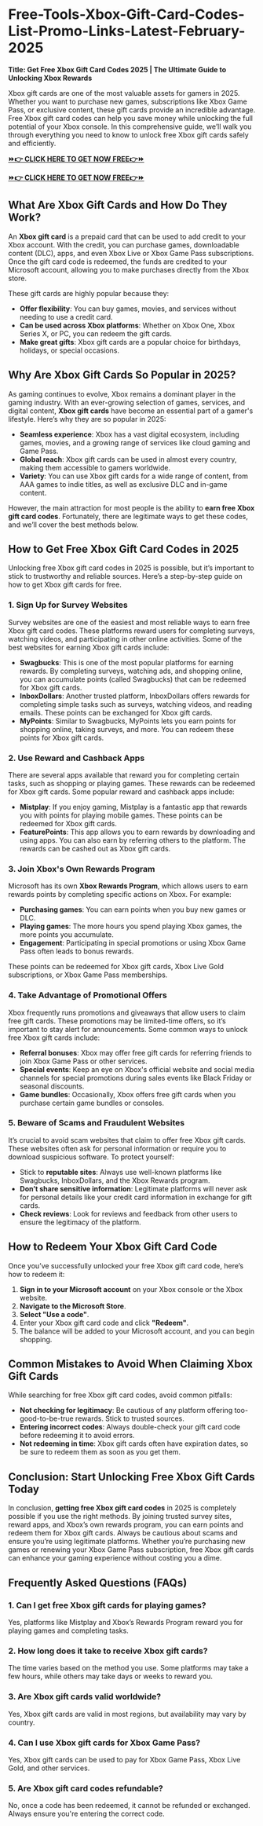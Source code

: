# Free-Tools-Xbox-Gift-Card-Codes-List-Promo-Links-Latest-February-2025
**Title: Get Free Xbox Gift Card Codes 2025 | The Ultimate Guide to Unlocking Xbox Rewards**

Xbox gift cards are one of the most valuable assets for gamers in 2025. Whether you want to purchase new games, subscriptions like Xbox Game Pass, or exclusive content, these gift cards provide an incredible advantage. Free Xbox gift card codes can help you save money while unlocking the full potential of your Xbox console. In this comprehensive guide, we’ll walk you through everything you need to know to unlock free Xbox gift cards safely and efficiently.

**[⏩👉 CLICK HERE TO GET NOW FREE👉⏩](https://jahanhubspot.com/xboxgiftcard/)**

**[⏩👉 CLICK HERE TO GET NOW FREE👉⏩](https://jahanhubspot.com/xboxgiftcard/)**

## **What Are Xbox Gift Cards and How Do They Work?**

An **Xbox gift card** is a prepaid card that can be used to add credit to your Xbox account. With the credit, you can purchase games, downloadable content (DLC), apps, and even Xbox Live or Xbox Game Pass subscriptions. Once the gift card code is redeemed, the funds are credited to your Microsoft account, allowing you to make purchases directly from the Xbox store.

These gift cards are highly popular because they:
- **Offer flexibility**: You can buy games, movies, and services without needing to use a credit card.
- **Can be used across Xbox platforms**: Whether on Xbox One, Xbox Series X, or PC, you can redeem the gift cards.
- **Make great gifts**: Xbox gift cards are a popular choice for birthdays, holidays, or special occasions.

## **Why Are Xbox Gift Cards So Popular in 2025?**

As gaming continues to evolve, Xbox remains a dominant player in the gaming industry. With an ever-growing selection of games, services, and digital content, **Xbox gift cards** have become an essential part of a gamer's lifestyle. Here’s why they are so popular in 2025:
- **Seamless experience**: Xbox has a vast digital ecosystem, including games, movies, and a growing range of services like cloud gaming and Game Pass.
- **Global reach**: Xbox gift cards can be used in almost every country, making them accessible to gamers worldwide.
- **Variety**: You can use Xbox gift cards for a wide range of content, from AAA games to indie titles, as well as exclusive DLC and in-game content.

However, the main attraction for most people is the ability to **earn free Xbox gift card codes**. Fortunately, there are legitimate ways to get these codes, and we’ll cover the best methods below.

## **How to Get Free Xbox Gift Card Codes in 2025**

Unlocking free Xbox gift card codes in 2025 is possible, but it’s important to stick to trustworthy and reliable sources. Here’s a step-by-step guide on how to get Xbox gift cards for free.

### **1. Sign Up for Survey Websites**

Survey websites are one of the easiest and most reliable ways to earn free Xbox gift card codes. These platforms reward users for completing surveys, watching videos, and participating in other online activities. Some of the best websites for earning Xbox gift cards include:
- **Swagbucks**: This is one of the most popular platforms for earning rewards. By completing surveys, watching ads, and shopping online, you can accumulate points (called Swagbucks) that can be redeemed for Xbox gift cards.
- **InboxDollars**: Another trusted platform, InboxDollars offers rewards for completing simple tasks such as surveys, watching videos, and reading emails. These points can be exchanged for Xbox gift cards.
- **MyPoints**: Similar to Swagbucks, MyPoints lets you earn points for shopping online, taking surveys, and more. You can redeem these points for Xbox gift cards.

### **2. Use Reward and Cashback Apps**

There are several apps available that reward you for completing certain tasks, such as shopping or playing games. These rewards can be redeemed for Xbox gift cards. Some popular reward and cashback apps include:
- **Mistplay**: If you enjoy gaming, Mistplay is a fantastic app that rewards you with points for playing mobile games. These points can be redeemed for Xbox gift cards.
- **FeaturePoints**: This app allows you to earn rewards by downloading and using apps. You can also earn by referring others to the platform. The rewards can be cashed out as Xbox gift cards.

### **3. Join Xbox's Own Rewards Program**

Microsoft has its own **Xbox Rewards Program**, which allows users to earn rewards points by completing specific actions on Xbox. For example:
- **Purchasing games**: You can earn points when you buy new games or DLC.
- **Playing games**: The more hours you spend playing Xbox games, the more points you accumulate.
- **Engagement**: Participating in special promotions or using Xbox Game Pass often leads to bonus rewards.

These points can be redeemed for Xbox gift cards, Xbox Live Gold subscriptions, or Xbox Game Pass memberships.

### **4. Take Advantage of Promotional Offers**

Xbox frequently runs promotions and giveaways that allow users to claim free gift cards. These promotions may be limited-time offers, so it’s important to stay alert for announcements. Some common ways to unlock free Xbox gift cards include:
- **Referral bonuses**: Xbox may offer free gift cards for referring friends to join Xbox Game Pass or other services.
- **Special events**: Keep an eye on Xbox's official website and social media channels for special promotions during sales events like Black Friday or seasonal discounts.
- **Game bundles**: Occasionally, Xbox offers free gift cards when you purchase certain game bundles or consoles.

### **5. Beware of Scams and Fraudulent Websites**

It’s crucial to avoid scam websites that claim to offer free Xbox gift cards. These websites often ask for personal information or require you to download suspicious software. To protect yourself:
- Stick to **reputable sites**: Always use well-known platforms like Swagbucks, InboxDollars, and the Xbox Rewards program.
- **Don’t share sensitive information**: Legitimate platforms will never ask for personal details like your credit card information in exchange for gift cards.
- **Check reviews**: Look for reviews and feedback from other users to ensure the legitimacy of the platform.

## **How to Redeem Your Xbox Gift Card Code**

Once you’ve successfully unlocked your free Xbox gift card code, here’s how to redeem it:
1. **Sign in to your Microsoft account** on your Xbox console or the Xbox website.
2. **Navigate to the Microsoft Store**.
3. **Select "Use a code"**.
4. Enter your Xbox gift card code and click **"Redeem"**.
5. The balance will be added to your Microsoft account, and you can begin shopping.

## **Common Mistakes to Avoid When Claiming Xbox Gift Cards**

While searching for free Xbox gift card codes, avoid common pitfalls:
- **Not checking for legitimacy**: Be cautious of any platform offering too-good-to-be-true rewards. Stick to trusted sources.
- **Entering incorrect codes**: Always double-check your gift card code before redeeming it to avoid errors.
- **Not redeeming in time**: Xbox gift cards often have expiration dates, so be sure to redeem them as soon as you get them.

## **Conclusion: Start Unlocking Free Xbox Gift Cards Today**

In conclusion, **getting free Xbox gift card codes** in 2025 is completely possible if you use the right methods. By joining trusted survey sites, reward apps, and Xbox’s own rewards program, you can earn points and redeem them for Xbox gift cards. Always be cautious about scams and ensure you’re using legitimate platforms. Whether you’re purchasing new games or renewing your Xbox Game Pass subscription, free Xbox gift cards can enhance your gaming experience without costing you a dime.

## **Frequently Asked Questions (FAQs)**

### **1. Can I get free Xbox gift cards for playing games?**
Yes, platforms like Mistplay and Xbox’s Rewards Program reward you for playing games and completing tasks.

### **2. How long does it take to receive Xbox gift cards?**
The time varies based on the method you use. Some platforms may take a few hours, while others may take days or weeks to reward you.

### **3. Are Xbox gift cards valid worldwide?**
Yes, Xbox gift cards are valid in most regions, but availability may vary by country.

### **4. Can I use Xbox gift cards for Xbox Game Pass?**
Yes, Xbox gift cards can be used to pay for Xbox Game Pass, Xbox Live Gold, and other services.

### **5. Are Xbox gift card codes refundable?**
No, once a code has been redeemed, it cannot be refunded or exchanged. Always ensure you're entering the correct code.
